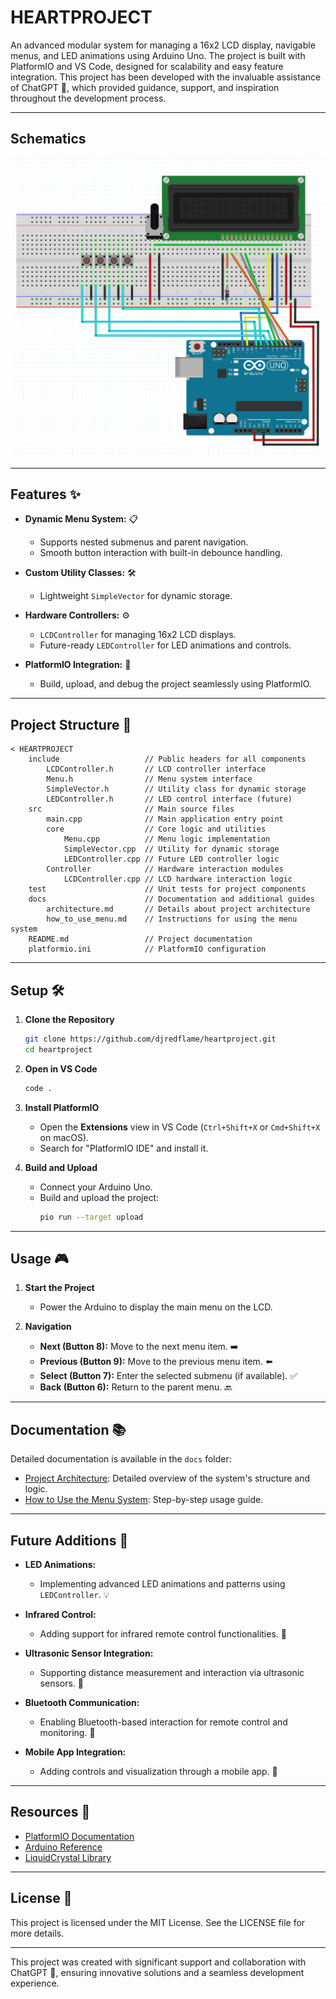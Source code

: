 # **HEARTPROJECT**

An advanced modular system for managing a 16x2 LCD display, navigable menus, and LED animations using Arduino Uno. The project is built with PlatformIO and VS Code, designed for scalability and easy feature integration. This project has been developed with the invaluable assistance of ChatGPT 🤖, which provided guidance, support, and inspiration throughout the development process.

---

## **Schematics**

![LCD Example](./docs/images/lcd_example.png)

---

## **Features** ✨

- **Dynamic Menu System:** 📋

  - Supports nested submenus and parent navigation.
  - Smooth button interaction with built-in debounce handling.

- **Custom Utility Classes:** 🛠️

  - Lightweight `SimpleVector` for dynamic storage.

- **Hardware Controllers:** ⚙️

  - `LCDController` for managing 16x2 LCD displays.
  - Future-ready `LEDController` for LED animations and controls.

- **PlatformIO Integration:** 🚀
  - Build, upload, and debug the project seamlessly using PlatformIO.

---

## **Project Structure** 📂

```
< HEARTPROJECT
    include                   // Public headers for all components
        LCDController.h       // LCD controller interface
        Menu.h                // Menu system interface
        SimpleVector.h        // Utility class for dynamic storage
        LEDController.h       // LED control interface (future)
    src                       // Main source files
        main.cpp              // Main application entry point
        core                  // Core logic and utilities
            Menu.cpp          // Menu logic implementation
            SimpleVector.cpp  // Utility for dynamic storage
            LEDController.cpp // Future LED controller logic
        Controller            // Hardware interaction modules
            LCDController.cpp // LCD hardware interaction logic
    test                      // Unit tests for project components
    docs                      // Documentation and additional guides
        architecture.md       // Details about project architecture
        how_to_use_menu.md    // Instructions for using the menu system
    README.md                 // Project documentation
    platformio.ini            // PlatformIO configuration
```

---

## **Setup** 🛠️

1. **Clone the Repository**

   ```bash
   git clone https://github.com/djredflame/heartproject.git
   cd heartproject
   ```

2. **Open in VS Code**

   ```bash
   code .
   ```

3. **Install PlatformIO**

   - Open the **Extensions** view in VS Code (`Ctrl+Shift+X` or `Cmd+Shift+X` on macOS).
   - Search for "PlatformIO IDE" and install it.

4. **Build and Upload**
   - Connect your Arduino Uno.
   - Build and upload the project:
     ```bash
     pio run --target upload
     ```

---

## **Usage** 🎮

1. **Start the Project**

   - Power the Arduino to display the main menu on the LCD.

2. **Navigation**
   - **Next (Button 8):** Move to the next menu item. ➡️
   - **Previous (Button 9):** Move to the previous menu item. ⬅️
   - **Select (Button 7):** Enter the selected submenu (if available). ✅
   - **Back (Button 6):** Return to the parent menu. 🔙

---

## **Documentation** 📚

Detailed documentation is available in the `docs` folder:

- [Project Architecture](./docs/architecture.md): Detailed overview of the system's structure and logic.
- [How to Use the Menu System](./docs/how_to_use_menu.md): Step-by-step usage guide.

---

## **Future Additions** 🔮

- **LED Animations:**

  - Implementing advanced LED animations and patterns using `LEDController`. 💡

- **Infrared Control:**

  - Adding support for infrared remote control functionalities. 📡

- **Ultrasonic Sensor Integration:**

  - Supporting distance measurement and interaction via ultrasonic sensors. 📏

- **Bluetooth Communication:**

  - Enabling Bluetooth-based interaction for remote control and monitoring. 📶

- **Mobile App Integration:**
  - Adding controls and visualization through a mobile app. 📱

---

## **Resources** 🔗

- [PlatformIO Documentation](https://docs.platformio.org/)
- [Arduino Reference](https://www.arduino.cc/reference/en/)
- [LiquidCrystal Library](https://www.arduino.cc/en/Reference/LiquidCrystal)

---

## **License** 📜

This project is licensed under the MIT License. See the LICENSE file for more details.

---

This project was created with significant support and collaboration with ChatGPT 🤖, ensuring innovative solutions and a seamless development experience.

